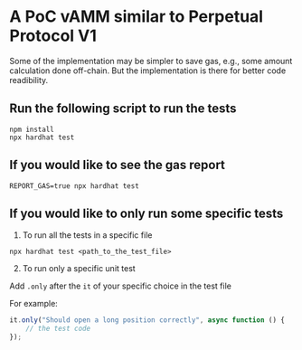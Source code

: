 # A PoC vAMM similar to Perpetual Protocol V1

Some of the implementation may be simpler to save gas, e.g., some amount calculation done off-chain. But the implementation is there for better code readibility.

## Run the following script to run the tests

```shell
npm install
npx hardhat test
```

## If you would like to see the gas report

```shell
REPORT_GAS=true npx hardhat test
```

## If you would like to only run some specific tests

1. To run all the tests in a specific file

```shell
npx hardhat test <path_to_the_test_file>
```

2. To run only a specific unit test

Add ```.only``` after the ```it``` of your specific choice in the test file

For example:

```typescript
it.only("Should open a long position correctly", async function () {
    // the test code
});
```
